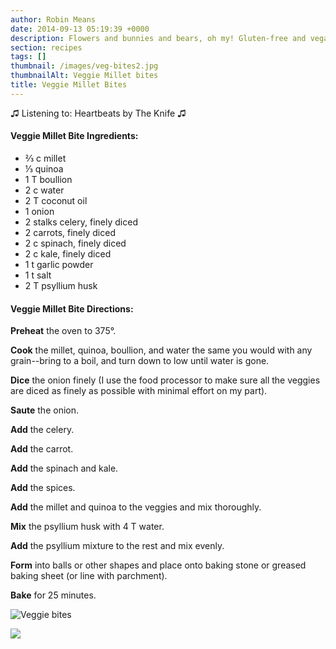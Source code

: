 ```yaml
---
author: Robin Means
date: 2014-09-13 05:19:39 +0000
description: Flowers and bunnies and bears, oh my! Gluten-free and vegan.
section: recipes
tags: []
thumbnail: /images/veg-bites2.jpg
thumbnailAlt: Veggie Millet bites
title: Veggie Millet Bites
---
```


♫&nbsp;Listening to: Heartbeats by The Knife ♫

#### Veggie Millet Bite Ingredients:

- ⅔ c millet
- ⅓ quinoa
- 1 T boullion
- 2 c water
- 2 T coconut oil
- 1 onion
- 2 stalks celery, finely diced
- 2 carrots, finely diced
- 2 c spinach, finely diced
- 2 c kale, finely diced
- 1 t garlic powder
- 1 t salt
- 2 T psyllium husk

#### Veggie Millet Bite Directions:

**Preheat** the oven to 375°.

**Cook** the millet, quinoa, boullion, and water the same you would with any grain--bring to a boil, and turn down to low until water is gone.

**Dice** the onion finely (I use the food processor to make sure all the veggies are diced as finely as possible with minimal effort on my part).

**Saute** the onion.

**Add** the celery.

**Add** the carrot.

**Add** the spinach and kale.

**Add** the spices.

**Add** the millet and quinoa to the veggies and mix thoroughly.

**Mix** the psyllium husk with 4 T water.

**Add** the psyllium mixture to the rest and mix evenly.

**Form** into balls or other shapes and place onto baking stone or greased baking sheet (or line with parchment).

**Bake** for 25 minutes.

![Veggie bites](/images/veg-bites3.jpg)

![](/images/veg-bites1.jpg)

